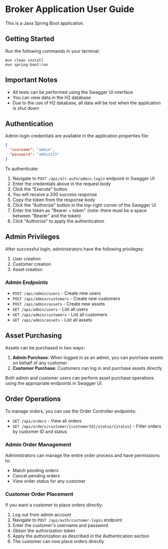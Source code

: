 # Broker Application User Guide

This is a Java Spring Boot application.

## Getting Started

Run the following commands in your terminal:
```
mvn clean install
mvn spring-boot:run
```

## Important Notes

- All tests can be performed using the Swagger UI interface
- You can view data in the H2 database
- Due to the use of H2 database, all data will be lost when the application is shut down

## Authentication

Admin login credentials are available in the application.properties file:
```json
{
  "username": "admin",
  "password": "admin123"
}
```

To authenticate:
1. Navigate to `POST /api/alt-auth/admin-login` endpoint in Swagger UI
2. Enter the credentials above in the request body
3. Click the "Execute" button
4. You will receive a 200 success response
5. Copy the token from the response body
6. Click the "Authorize" button in the top-right corner of the Swagger UI
7. Enter the token as "Bearer + token" (note: there must be a space between "Bearer" and the token)
8. Click "Authorize" to apply the authentication

## Admin Privileges

After successful login, administrators have the following privileges:

1. User creation
2. Customer creation
3. Asset creation

### Admin Endpoints

- `POST /api/admin/users` - Create new users
- `POST /api/admin/customers` - Create new customers
- `POST /api/admin/assets` - Create new assets
- `GET /api/admin/users` - List all users
- `GET /api/admin/customers` - List all customers
- `GET /api/admin/assets` - List all assets

## Asset Purchasing

Assets can be purchased in two ways:

1. **Admin Purchase**: When logged in as an admin, you can purchase assets on behalf of any customer
2. **Customer Purchase**: Customers can log in and purchase assets directly

Both admin and customer users can perform asset purchase operations using the appropriate endpoints in Swagger UI.

## Order Operations

To manage orders, you can use the Order Controller endpoints:

- `GET /api/orders` - View all orders
- `GET /api/orders/customer/{customerId}/status/{status}` - Filter orders by customer ID and status

### Admin Order Management

Administrators can manage the entire order process and have permissions to:
- Match pending orders
- Cancel pending orders
- View order status for any customer

### Customer Order Placement

If you want a customer to place orders directly:

1. Log out from admin account
2. Navigate to `POST /api/auth/customer-login` endpoint
3. Enter the customer's username and password
4. Obtain the authorization token
5. Apply the authorization as described in the Authentication section
6. The customer can now place orders directly 
